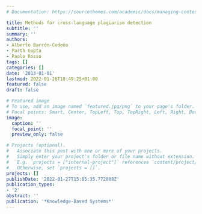 ```yaml
---
# Documentation: https://sourcethemes.com/academic/docs/managing-content/

title: Methods for cross-language plagiarism detection
subtitle: ''
summary: ''
authors:
- Alberto Barrón-Cedeño
- Parth Gupta
- Paolo Rosso
tags: []
categories: []
date: '2013-01-01'
lastmod: 2022-01-26T18:49:25+01:00
featured: false
draft: false

# Featured image
# To use, add an image named `featured.jpg/png` to your page's folder.
# Focal points: Smart, Center, TopLeft, Top, TopRight, Left, Right, BottomLeft, Bottom, BottomRight.
image:
  caption: ''
  focal_point: ''
  preview_only: false

# Projects (optional).
#   Associate this post with one or more of your projects.
#   Simply enter your project's folder or file name without extension.
#   E.g. `projects = ["internal-project"]` references `content/project/deep-learning/index.md`.
#   Otherwise, set `projects = []`.
projects: []
publishDate: '2022-01-27T15:05:35.772808Z'
publication_types:
- '2'
abstract: ''
publication: '*Knowledge-Based Systems*'
---
```

